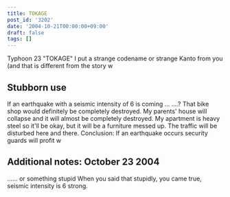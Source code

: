 ```yaml
---
title: TOKAGE
post_id: '3202'
date: '2004-10-21T00:00:00+09:00'
draft: false
tags: []
---
```


Typhoon 23 "TOKAGE" I put a strange codename or strange Kanto from you (and that is different from the story w

## Stubborn use

If an earthquake with a seismic intensity of 6 is coming ... ....? That bike shop would definitely be completely destroyed. My parents' house will collapse and it will almost be completely destroyed. My apartment is heavy steel so it'll be okay, but it will be a furniture messed up. The traffic will be disturbed here and there. Conclusion: If an earthquake occurs security guards will profit w

## Additional notes: October 23 2004

...... or something stupid When you said that stupidly, you came true, seismic intensity is 6 strong.